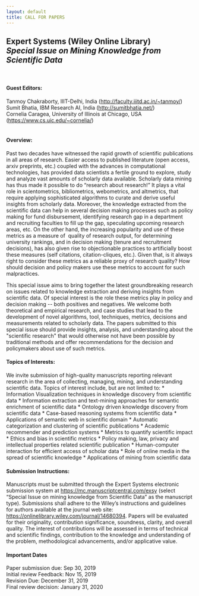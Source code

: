```yaml
---
layout: default
title: CALL FOR PAPERS
---
```

<h2><b>Expert Systems (Wiley Online Library)</b><br/>
<i>Special Issue on Mining Knowledge from Scientific Data</i></h2>
<br>
<h4><b>Guest Editors:</b></h4>
Tanmoy Chakraborty, IIIT-Delhi, India (<a href="http://faculty.iiitd.ac.in/~tanmoy/">http://faculty.iiitd.ac.in/~tanmoy/</a>)<br>
Sumit Bhatia, IBM Research AI, India (<a href="http://sumitbhatia.net/">http://sumitbhatia.net/</a>)<br>
Cornelia Caragea, University of Illinois at Chicago, USA (<a href="https://www.cs.uic.edu/~cornelia/">https://www.cs.uic.edu/~cornelia/</a>)<br>
<br>
<h4><b>Overview:</b></h4>
Past two decades have witnessed the rapid growth of scientific publications in all areas of research. Easier
access to published literature (open access, arxiv preprints, etc.) coupled with the advances in
computational technologies, has provided data scientists a fertile ground to explore, study and analyze
vast amounts of scholarly data available. Scholarly data mining has thus made it possible to do “research
about research!” It plays a vital role in scientometrics, bibliometrics, webometrics, and altmetrics, that
require applying sophisticated algorithms to curate and derive useful insights from scholarly data.
Moreover, the knowledge extracted from the scientific data can help in several decision making processes
such as policy making for fund disbursement, identifying research gap in a department and recruiting
faculties to fill up the gap, speculating upcoming research areas, etc. On the other hand, the increasing
popularity and use of these metrics as a measure of ​ quality of research output, for determining university
rankings, and in decision making (tenure and recruitment decisions), has also given rise to objectionable
practices to artificially boost these measures (self citations, citation-cliques, etc.). Given that, is it always
right to consider these metrics as a reliable proxy of research quality? How should decision and policy
makers use these metrics to account for such malpractices.

This special issue aims to bring together the latest groundbreaking research on issues related to
knowledge extraction and deriving insights from scientific data. Of special interest is the role these
metrics play in policy and decision making -- both positives and negatives. We welcome both theoretical
and empirical research, and case studies that lead to the development of novel algorithms, tool,
techniques, metrics, decisions and measurements related to scholarly data. The papers submitted to this
special issue should provide insights, analysis, and understanding about the "scientific research" that
would otherwise not have been possible by traditional methods and offer recommendations for the
decision and policymakers about use of such metrics.
<br>
<h4><b>Topics of Interests:</b></h4>
We invite submission of high-quality manuscripts reporting relevant research in the area of collecting,
managing, mining, and understanding scientific data. Topics of interest include, but are not limited to:
* Information Visualization techniques in knowledge discovery from scientific data
* Information extraction and text-mining approaches for semantic enrichment of scientific data
* Ontology driven knowledge discovery from scientific data
* Case-based reasoning systems from scientific data
* Applications of semantic web in scientific domain
* Automatic categorization and clustering of scientific publications
* Academic recommender and prediction systems
* Metrics to quantify scientific impact
* Ethics and bias in scientific metrics
* Policy making, law, privacy and intellectual properties related scientific publication
* Human-computer interaction for efficient access of scholar data
* Role of online media in the spread of scientific knowledge
* Applications of mining from scientific data
<br>
<h4><b>Submission Instructions:</b></h4>
Manuscripts must be submitted through the Expert Systems electronic submission system at
<a href="https://mc.manuscriptcentral.com/exsy">https://mc.manuscriptcentral.com/exsy</a> (select “Special Issue on mining knowledge from Scientific Data”
as the manuscript type). Submissions shall adhere to the Wiley’s instructions and guidelines for authors
available at the journal web site: <a href="https://onlinelibrary.wiley.com/journal/14680394">https://onlinelibrary.wiley.com/journal/14680394</a>. Papers will be
evaluated for their originality, contribution significance, soundness, clarity, and overall quality. The
interest of contributions will be assessed in terms of technical and scientific findings, contribution to the
knowledge and understanding of the problem, methodological advancements, and/or applicative value.
<br>
<h4><b>Important Dates</b></h4>
Paper submission due: Sep 30, 2019<br>
Initial review Feedback: Nov 15, 2019<br>
Revision Due: December 31, 2019<br>
Final review decision: January 31, 2020<br>
